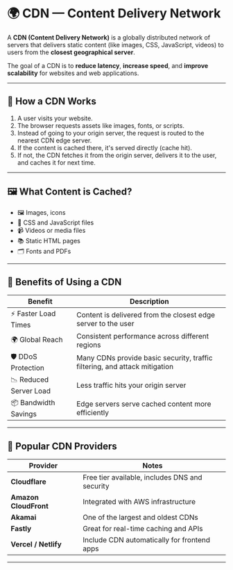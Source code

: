 # 🌍 CDN — Content Delivery Network

A **CDN (Content Delivery Network)** is a globally distributed network of servers that delivers static content (like images, CSS, JavaScript, videos) to users from the **closest geographical server**.

The goal of a CDN is to **reduce latency**, **increase speed**, and **improve scalability** for websites and web applications.

---

## 🧭 How a CDN Works

1. A user visits your website.
2. The browser requests assets like images, fonts, or scripts.
3. Instead of going to your origin server, the request is routed to the nearest CDN edge server.
4. If the content is cached there, it's served directly (cache hit).
5. If not, the CDN fetches it from the origin server, delivers it to the user, and caches it for next time.

---

## 🖼️ What Content is Cached?

- 🖼 Images, icons
- 📄 CSS and JavaScript files
- 📹 Videos or media files
- 📚 Static HTML pages
- 🗂 Fonts and PDFs

---

## 🚀 Benefits of Using a CDN

| Benefit                | Description                                                                |
| ---------------------- | -------------------------------------------------------------------------- |
| ⚡ Faster Load Times   | Content is delivered from the closest edge server to the user              |
| 🌍 Global Reach        | Consistent performance across different regions                            |
| 🛡️ DDoS Protection     | Many CDNs provide basic security, traffic filtering, and attack mitigation |
| 📉 Reduced Server Load | Less traffic hits your origin server                                       |
| 📦 Bandwidth Savings   | Edge servers serve cached content more efficiently                         |

---

## 🧪 Popular CDN Providers

| Provider              | Notes                                          |
| --------------------- | ---------------------------------------------- |
| **Cloudflare**        | Free tier available, includes DNS and security |
| **Amazon CloudFront** | Integrated with AWS infrastructure             |
| **Akamai**            | One of the largest and oldest CDNs             |
| **Fastly**            | Great for real-time caching and APIs           |
| **Vercel / Netlify**  | Include CDN automatically for frontend apps    |

---
